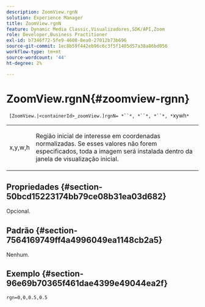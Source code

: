 ```yaml
---
description: ZoomView.rgnN
solution: Experience Manager
title: ZoomView.rgnN
feature: Dynamic Media Classic,Visualizadores,SDK/API,Zoom
role: Developer,Business Practitioner
exl-id: b7346f72-5fe9-4608-8ea0-27012b73b696
source-git-commit: 1ec8b59f442eb96c6c3f5f1405d57a38a86bd056
workflow-type: tm+mt
source-wordcount: '44'
ht-degree: 2%

---
```


# ZoomView.rgnN{#zoomview-rgnn}

` [ZoomView.|<containerId>_zoomView.]rgnN= *``*, *``*, *``*, *`xywh`*`

<table id="table_F17148BDB468488AA0AF0F64D5DD1978"> 
 <tbody> 
  <tr> 
   <td colname="col1"> <p> <span class="codeph"> x,y,w,h</span> </p> </td> 
   <td colname="col2"> <p> Região inicial de interesse em coordenadas normalizadas. Se esses valores não forem especificados, toda a imagem será instalada dentro da janela de visualização inicial. </p> </td> 
  </tr> 
 </tbody> 
</table>

## Propriedades {#section-50bcd15223174bb79ce08b31ea03d682}

Opcional.

## Padrão {#section-7564169749ff4a4996049ea1148cb2a5}

Nenhum.

## Exemplo {#section-96e69b70365f461dae4399e49044ea2f}

`rgn=0,0,0.5,0.5`
